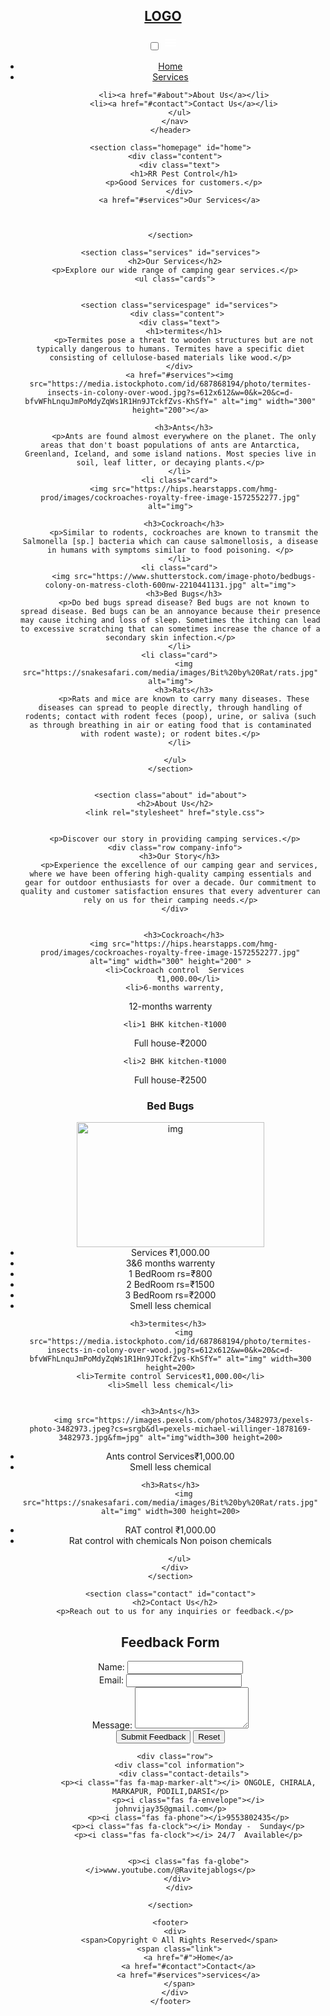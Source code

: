 <html lang="en">
  <head>
    <meta charset="UTF-8" />
    <meta name="viewport" content="width=device-width, initial-scale=1.0">
    <title>RR Pest Control</title>
    <link rel="stylesheet" href="style.css">
    <!-- Fontawesome Link for Icons -->
    <link rel="stylesheet" href="https://cdnjs.cloudflare.com/ajax/libs/font-awesome/6.3.0/css/all.min.css">
  </head>
  <body>
    <header>
      <nav class="navbar">
        <h2 class="logo"><a href="#">LOGO</a></h2>
        <input type="checkbox" id="menu-toggler">
        <label for="menu-toggler" id="hamburger-btn">
          <svg xmlns="http://www.w3.org/2000/svg" viewBox="0 0 24 24" fill="white" width="24px" height="24px">
            <path d="M0 0h24v24H0z" fill="none"/>
            <path d="M3 18h18v-2H3v2zm0-5h18V11H3v2zm0-7v2h18V6H3z"/>
          </svg>
        </label>
        <ul class="all-links">
          <li><a href="#home">Home</a></li>
          <li><a href="#services">Services</a></li>
          
          <li><a href="#about">About Us</a></li>
          <li><a href="#contact">Contact Us</a></li>
        </ul>
      </nav>
    </header>

    <section class="homepage" id="home">
      <div class="content">
        <div class="text">
          <h1>RR Pest Control</h1>
          <p>Good Services for customers.</p>
        </div>
        <a href="#services">Our Services</a>
        
 
          
    </section>

    <section class="services" id="services">
      <h2>Our Services</h2>
      <p>Explore our wide range of camping gear services.</p>
      <ul class="cards">
        
     
        <section class="servicespage" id="services">
       <div class="content">
        <div class="text">
          <h1>termites</h1>
          <p>Termites pose a threat to wooden structures but are not typically dangerous to humans. Termites have a specific diet consisting of cellulose-based materials like wood.</p>
        </div>
        <a href="#services"><img src="https://media.istockphoto.com/id/687868194/photo/termites-insects-in-colony-over-wood.jpg?s=612x612&w=0&k=20&c=d-bfvWFhLnquJmPoMdyZqWs1R1Hn9JTckfZvs-KhSfY=" alt="img" width="300" height="200"></a>
        
  </section>
           
          
          
          <h3>Ants</h3>
          <p>Ants are found almost everywhere on the planet. The only areas that don't boast populations of ants are Antarctica, Greenland, Iceland, and some island nations. Most species live in soil, leaf litter, or decaying plants.</p>
        </li>
        <li class="card">
          <img src="https://hips.hearstapps.com/hmg-prod/images/cockroaches-royalty-free-image-1572552277.jpg" alt="img">
          
          <h3>Cockroach</h3>
          <p>Similar to rodents, cockroaches are known to transmit the Salmonella [sp.] bacteria which can cause salmonellosis, a disease in humans with symptoms similar to food poisoning. </p>
        </li>
        <li class="card">
          <img src="https://www.shutterstock.com/image-photo/bedbugs-colony-on-matress-cloth-600nw-2210441131.jpg" alt="img">
          <h3>Bed Bugs</h3>
          <p>Do bed bugs spread disease? Bed bugs are not known to spread disease. Bed bugs can be an annoyance because their presence may cause itching and loss of sleep. Sometimes the itching can lead to excessive scratching that can sometimes increase the chance of a secondary skin infection.</p>
        </li>
        <li class="card">
          <img src="https://snakesafari.com/media/images/Bit%20by%20Rat/rats.jpg" alt="img">
          <h3>Rats</h3>
          <p>Rats and mice are known to carry many diseases. These diseases can spread to people directly, through handling of rodents; contact with rodent feces (poop), urine, or saliva (such as through breathing in air or eating food that is contaminated with rodent waste); or rodent bites.</p>
        </li>
        
      </ul>
    </section>

    
    <section class="about" id="about">
      <h2>About Us</h2>
      <link rel="stylesheet" href="style.css">
      
      
      <p>Discover our story in providing camping services.</p>
      <div class="row company-info">
        <h3>Our Story</h3>
        <p>Experience the excellence of our camping gear and services, where we have been offering high-quality camping essentials and gear for outdoor enthusiasts for over a decade. Our commitment to quality and customer satisfaction ensures that every adventurer can rely on us for their camping needs.</p>
      </div>

     
          <h3>Cockroach</h3>
          <img src="https://hips.hearstapps.com/hmg-prod/images/cockroaches-royalty-free-image-1572552277.jpg" alt="img" width="300" height="200" >
      <li>Cockroach control  Services
            ₹1,000.00</li>
      <li>6-months warrenty,
12-months warrenty</li>

      <li>1 BHK kitchen-₹1000
  Full house-₹2000</li>

      <li>2 BHK kitchen-₹1000
  Full house-₹2500</li>
        
 
   <h3>Bed Bugs</h3>
          <img src="https://www.shutterstock.com/image-photo/bedbugs-colony-on-matress-cloth-600nw-2210441131.jpg" alt="img" width="300" height="200">
   
<li> Services ₹1,000.00</li>
<li>3&6 months warrenty</li>
<li>1 BedRoom rs=₹800</li>
<li>2 BedRoom rs=₹1500</li>
<li>3 BedRoom rs=₹2000</li>
<li>Smell less chemical</li>  
        
  
    <h3>termites</h3> 
          <img src="https://media.istockphoto.com/id/687868194/photo/termites-insects-in-colony-over-wood.jpg?s=612x612&w=0&k=20&c=d-bfvWFhLnquJmPoMdyZqWs1R1Hn9JTckfZvs-KhSfY=" alt="img" width=300 height=200>
    <li>Termite control Services₹1,000.00</li>
    <li>Smell less chemical</li>
 
 
    <h3>Ants</h3>
          <img src="https://images.pexels.com/photos/3482973/pexels-photo-3482973.jpeg?cs=srgb&dl=pexels-michael-willinger-1878169-3482973.jpg&fm=jpg" alt="img"width=300 height=200>
   <li>Ants control Services₹1,000.00</li>
    <li>Smell less chemical</li>
  
  
     <h3>Rats</h3> 
          <img src="https://snakesafari.com/media/images/Bit%20by%20Rat/rats.jpg" alt="img" width=300 height=200>
  <li>RAT control
    ₹1,000.00</i>
  <li>Rat control with chemicals
  Non poison chemicals  </li>
                 
        </ul>
      </div>
    </section>

    <section class="contact" id="contact">
      <h2>Contact Us</h2>
      <p>Reach out to us for any inquiries or feedback.</p>
      
 <!DOCTYPE html>
<html lang="en">
<head>
  <meta charset="UTF-8">
  <meta name="viewport" content="width=device-width, initial-scale=1.0">
  <title>Feedback Form</title>
  <link rel="stylesheet" href="styles.css">
</head>
    <!DOCTYPE html>
<html lang="en">
<head>
  <meta charset="UTF-8">
  <meta name="viewport" content="width=device-width, initial-scale=1.0">
  <title>Feedback Form</title>
  <link rel="stylesheet" href="styles.css">
</head>
<body>
  <div class="container">
    <h1>Feedback Form</h1>
    <form action="https://formspree.io/f/mnqewlbb" method="POST">
      <div class="form-group">
        <label for="name">Name:</label>
        <input type="text" id="name" name="name" required>
      </div>
      <div class="form-group">
        <label for="email">Email:</label>
        <input type="email" id="email" name="email" required>
      </div>
      <div class="form-group">
        <label for="message">Message:</label>
        <textarea id="message" name="message" rows="4" required></textarea>
      </div>
      <button type="submit">Submit 
        Feedback</button>
      <button type="Reset">Reset</button>
    </form>
  </div>
</body>
    
      
       
      <div class="row">
        <div class="col information">
          <div class="contact-details">
            <p><i class="fas fa-map-marker-alt"></i> ONGOLE, CHIRALA, MARKAPUR, PODILI,DARSI</p>
            <p><i class="fas fa-envelope"></i> johnvijay35@gmail.com</p>
            <p><i class="fas fa-phone"></i>9553802435</p>
            <p><i class="fas fa-clock"></i> Monday -  Sunday</p>
            <p><i class="fas fa-clock"></i> 24/7  Available</p>
            
           
            <p><i class="fas fa-globe"></i>www.youtube.com/@Ravitejablogs</p>
          </div>   
          </div>  
  
    </section>
      
    <footer>
      <div>
        <span>Copyright © All Rights Reserved</span>
        <span class="link">
            <a href="#">Home</a>
            <a href="#contact">Contact</a>
            <a href="#services">services</a>
        </span>
      </div>
    </footer>

  </body>
</html>
